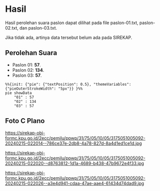 # Hasil

Hasil perolehan suara paslon dapat dilihat pada file paslon-01.txt, paslon-02.txt, dan paslon-03.txt.

Jika tidak ada, artinya data tersebut belum ada pada SIREKAP.

## Perolehan Suara

 * Paslon 01: **57**.
 * Paslon 02: **134**.
 * Paslon 03: **57**.

```mermaid
%%{init: {"pie": {"textPosition": 0.5}, "themeVariables": {"pieOuterStrokeWidth": "5px"}} }%%
pie showData
    "01" : 57
    "02" : 134
    "03" : 57
```
## Foto C Plano

https://sirekap-obj-formc.kpu.go.id/2ecc/pemilu/ppwp/31/75/05/10/05/3175051005092-20240215-022014--786ce37e-2db8-4a78-827d-8a4d1ed1ce1d.jpg

https://sirekap-obj-formc.kpu.go.id/2ecc/pemilu/ppwp/31/75/05/10/05/3175051005092-20240215-022020--d8763812-1d1a-4689-b438-47b9672e4f33.jpg

https://sirekap-obj-formc.kpu.go.id/2ecc/pemilu/ppwp/31/75/05/10/05/3175051005092-20240215-022026--a3e4d941-cdaa-47ae-aae4-61434d74dad9.jpg
